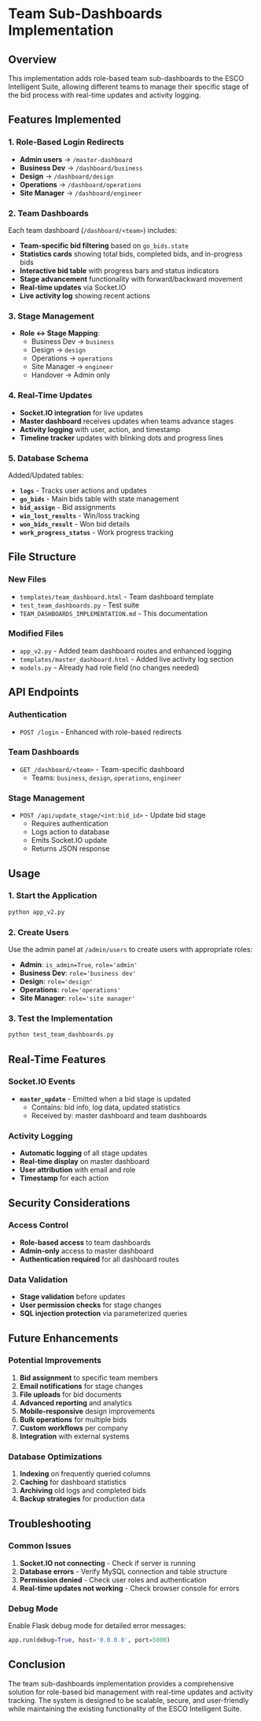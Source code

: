 # Team Sub-Dashboards Implementation

## Overview
This implementation adds role-based team sub-dashboards to the ESCO Intelligent Suite, allowing different teams to manage their specific stage of the bid process with real-time updates and activity logging.

## Features Implemented

### 1. Role-Based Login Redirects
- **Admin users** → `/master-dashboard`
- **Business Dev** → `/dashboard/business`
- **Design** → `/dashboard/design`
- **Operations** → `/dashboard/operations`
- **Site Manager** → `/dashboard/engineer`

### 2. Team Dashboards
Each team dashboard (`/dashboard/<team>`) includes:
- **Team-specific bid filtering** based on `go_bids.state`
- **Statistics cards** showing total bids, completed bids, and in-progress bids
- **Interactive bid table** with progress bars and status indicators
- **Stage advancement** functionality with forward/backward movement
- **Real-time updates** via Socket.IO
- **Live activity log** showing recent actions

### 3. Stage Management
- **Role ↔ Stage Mapping**:
  - Business Dev → `business`
  - Design → `design`
  - Operations → `operations`
  - Site Manager → `engineer`
  - Handover → Admin only

### 4. Real-Time Updates
- **Socket.IO integration** for live updates
- **Master dashboard** receives updates when teams advance stages
- **Activity logging** with user, action, and timestamp
- **Timeline tracker** updates with blinking dots and progress lines

### 5. Database Schema
Added/Updated tables:
- **`logs`** - Tracks user actions and updates
- **`go_bids`** - Main bids table with state management
- **`bid_assign`** - Bid assignments
- **`win_lost_results`** - Win/loss tracking
- **`won_bids_result`** - Won bid details
- **`work_progress_status`** - Work progress tracking

## File Structure

### New Files
- `templates/team_dashboard.html` - Team dashboard template
- `test_team_dashboards.py` - Test suite
- `TEAM_DASHBOARDS_IMPLEMENTATION.md` - This documentation

### Modified Files
- `app_v2.py` - Added team dashboard routes and enhanced logging
- `templates/master_dashboard.html` - Added live activity log section
- `models.py` - Already had role field (no changes needed)

## API Endpoints

### Authentication
- `POST /login` - Enhanced with role-based redirects

### Team Dashboards
- `GET /dashboard/<team>` - Team-specific dashboard
  - Teams: `business`, `design`, `operations`, `engineer`

### Stage Management
- `POST /api/update_stage/<int:bid_id>` - Update bid stage
  - Requires authentication
  - Logs action to database
  - Emits Socket.IO update
  - Returns JSON response

## Usage

### 1. Start the Application
```bash
python app_v2.py
```

### 2. Create Users
Use the admin panel at `/admin/users` to create users with appropriate roles:
- **Admin**: `is_admin=True`, `role='admin'`
- **Business Dev**: `role='business dev'`
- **Design**: `role='design'`
- **Operations**: `role='operations'`
- **Site Manager**: `role='site manager'`

### 3. Test the Implementation
```bash
python test_team_dashboards.py
```

## Real-Time Features

### Socket.IO Events
- **`master_update`** - Emitted when a bid stage is updated
  - Contains: bid info, log data, updated statistics
  - Received by: master dashboard and team dashboards

### Activity Logging
- **Automatic logging** of all stage updates
- **Real-time display** on master dashboard
- **User attribution** with email and role
- **Timestamp** for each action

## Security Considerations

### Access Control
- **Role-based access** to team dashboards
- **Admin-only** access to master dashboard
- **Authentication required** for all dashboard routes

### Data Validation
- **Stage validation** before updates
- **User permission checks** for stage changes
- **SQL injection protection** via parameterized queries

## Future Enhancements

### Potential Improvements
1. **Bid assignment** to specific team members
2. **Email notifications** for stage changes
3. **File uploads** for bid documents
4. **Advanced reporting** and analytics
5. **Mobile-responsive** design improvements
6. **Bulk operations** for multiple bids
7. **Custom workflows** per company
8. **Integration** with external systems

### Database Optimizations
1. **Indexing** on frequently queried columns
2. **Caching** for dashboard statistics
3. **Archiving** old logs and completed bids
4. **Backup strategies** for production data

## Troubleshooting

### Common Issues
1. **Socket.IO not connecting** - Check if server is running
2. **Database errors** - Verify MySQL connection and table structure
3. **Permission denied** - Check user roles and authentication
4. **Real-time updates not working** - Check browser console for errors

### Debug Mode
Enable Flask debug mode for detailed error messages:
```python
app.run(debug=True, host='0.0.0.0', port=5000)
```

## Conclusion

The team sub-dashboards implementation provides a comprehensive solution for role-based bid management with real-time updates and activity tracking. The system is designed to be scalable, secure, and user-friendly while maintaining the existing functionality of the ESCO Intelligent Suite.
